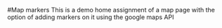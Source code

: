 #Map markers
This is a demo home assignment of a map page with the option of adding markers on it using the google maps API
